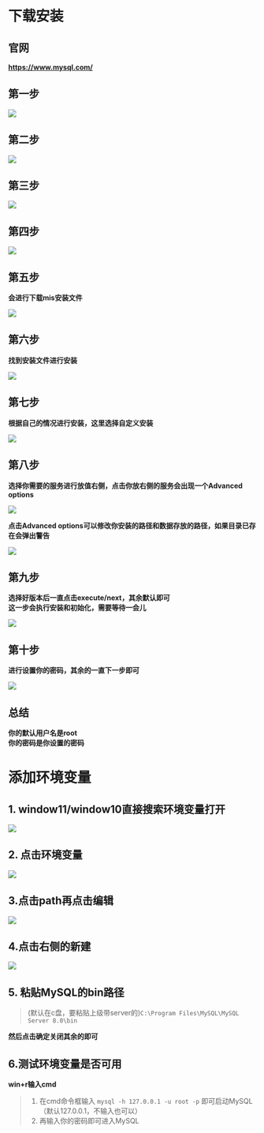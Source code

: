 # 下载安装

## 官网

**https://www.mysql.com/**

## 第一步

![](images/image-20250206115748352.png)

## 第二步

![](images/PixPin_2025-02-06_12-03-13.png)

## 第三步

![](images/PixPin_2025-02-06_12-06-39.png)

## 第四步

![](images/PixPin_2025-02-06_12-07-51.png)

## 第五步

**会进行下载mis安装文件**

![](images/PixPin_2025-02-06_12-08-45.png)

## 第六步

**找到安装文件进行安装**

![](images/PixPin_2025-02-06_12-11-26.png)

## 第七步

**根据自己的情况进行安装，这里选择自定义安装**

![](images/PixPin_2025-02-06_12-14-06.png)

## 第八步

**选择你需要的服务进行放值右侧，点击你放右侧的服务会出现一个Advanced options**

![](images/PixPin_2025-03-09_14-28-29.png)

**点击Advanced options可以修改你安装的路径和数据存放的路径，如果目录已存在会弹出警告**

![](images/PixPin_2025-03-09_14-30-32.png)

## 第九步

**选择好版本后一直点击execute/next，其余默认即可**   
**这一步会执行安装和初始化，需要等待一会儿**

![](images/PixPin_2025-02-06_12-16-12.png)

## 第十步

**进行设置你的密码，其余的一直下一步即可**

![](images/PixPin_2025-02-06_12-21-51.png)

## 总结

**你的默认用户名是root**    
**你的密码是你设置的密码**

# 添加环境变量

## 1. window11/window10直接搜索环境变量打开

![](images/PixPin_2025-02-06_12-38-38.png)

## 2. 点击环境变量

![](images/PixPin_2025-02-06_12-41-34.png)

## 3.点击path再点击编辑

![](images/PixPin_2025-02-06_12-42-45.png)

## 4.点击右侧的新建

![](images/PixPin_2025-02-06_12-43-39.png)

## 5. 粘贴MySQL的bin路径

> (默认在c盘，要粘贴上级带server的)`C:\Program Files\MySQL\MySQL Server 8.0\bin`

**然后点击确定关闭其余的即可**

## 6.测试环境变量是否可用

**win+r输入cmd**

> 1. 在cmd命令框输入 `mysql -h 127.0.0.1 -u root -p` 即可启动MySQL（默认127.0.0.1，不输入也可以）
> 2. 再输入你的密码即可进入MySQL

